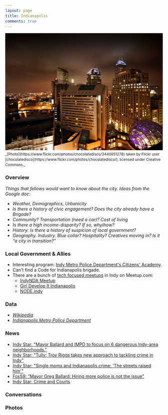 ```yaml
---
layout: page
title: Indianapolis
comments: true
---
```


<img src="../public/images/indianapolis.jpg" alt="Indianapolis, IN">
<small>
_[Photo](https://www.flickr.com/photos/chocolatedisco/3440651278) taken by Flickr user [chocolatedisco](https://www.flickr.com/photos/chocolatedisco/), licensed under Creative Commons._
</small>

### Overview 

_Things that fellows would want to know about the city. Ideas from the Google doc:_

* _Weather, Demographics, Urbanicity_
* _Is there a history of civic engagement? Does the city already have a Brigade?_
* _Community? Transportation (need a car)? Cost of living_
* _Is there a high income-disparity? If so, why/how?_
* _History: Is there a history of suspicion of local government?_
* _Geography. Industry. Blue collar? Hospitality? Creatives moving in? Is it “a city in transition?”_


### Local Government & Allies

* Interesting program: [Indy Metro Police Department's Citizens' Academy](http://www.indy.gov/eGov/City/DPS/IMPD/Involved/Pages/citizen.aspx).
* Can't find a Code for Indianapolis brigade.
* There are a bunch of [tech focused meetups](http://newtech.meetup.com/cities/us/in/indianapolis/) in Indy on Meetup.com: 
    * [IndyNDA Meetup](http://www.meetup.com/IndyNDA/)
    * [Girl Develop It Indianapolis](http://www.meetup.com/Girl-Develop-It-Indianapolis/)
    * [NODE.indy](http://www.meetup.com/Node-indy/)

### Data

* _[Wikipedia](http://en.wikipedia.org/wiki/Indianapolis)_
* _[Indianapolis Metro Police Department](http://www.indy.gov/egov/city/dps/impd/Pages/home.aspx)_

### News

* [Indy Star: "Mayor Ballard and IMPD to focus on 6 dangerous Indy-area neighborhoods."](http://www.indystar.com/story/news/crime/2014/10/09/mayor-ballard-and-impd-to-focus-on-crime-prevention-in-six-indianapolis-area-neighborhoods/16979317/)
* [Indy Star: "Tully: Troy Riggs takes new approach to tackling crime in Indy"](http://www.indystar.com/story/opinion/columnists/matthew-tully/2014/10/24/tully-troy-riggs-takes-new-approach-tackling-crime-indy/17829229/)
* [Indy Star: "Single moms and Indianapolis crime: 'The streets raised him'"](http://www.indystar.com/story/news/crime/2014/10/23/single-moms-indianapolis-crime-streets-raised/17810937/)
* [Fox59: "Mayor Greg Ballard: Hiring more police is not the issue"](http://fox59.com/2014/07/14/mayor-greg-ballard-hiring-more-police-is-not-the-issue/)
* [Indy Star: Crime and Courts](http://www.indystar.com/news/crime/)

### Conversations 

### Photos